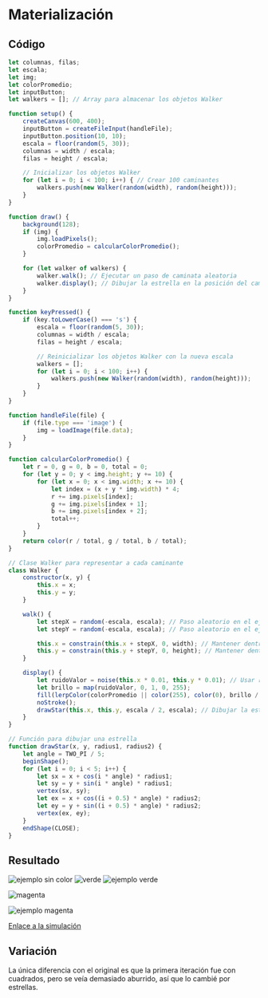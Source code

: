 # Materialización
## Código
``` js
let columnas, filas;
let escala;
let img;
let colorPromedio;
let inputButton;
let walkers = []; // Array para almacenar los objetos Walker

function setup() {
    createCanvas(600, 400);
    inputButton = createFileInput(handleFile);
    inputButton.position(10, 10);
    escala = floor(random(5, 30));
    columnas = width / escala;
    filas = height / escala;

    // Inicializar los objetos Walker
    for (let i = 0; i < 100; i++) { // Crear 100 caminantes
        walkers.push(new Walker(random(width), random(height)));
    }
}

function draw() {
    background(128);
    if (img) {
        img.loadPixels();
        colorPromedio = calcularColorPromedio();
    }

    for (let walker of walkers) {
        walker.walk(); // Ejecutar un paso de caminata aleatoria
        walker.display(); // Dibujar la estrella en la posición del caminante
    }
}

function keyPressed() {
    if (key.toLowerCase() === 's') {
        escala = floor(random(5, 30));
        columnas = width / escala;
        filas = height / escala;

        // Reinicializar los objetos Walker con la nueva escala
        walkers = [];
        for (let i = 0; i < 100; i++) {
            walkers.push(new Walker(random(width), random(height)));
        }
    }
}

function handleFile(file) {
    if (file.type === 'image') {
        img = loadImage(file.data);
    }
}

function calcularColorPromedio() {
    let r = 0, g = 0, b = 0, total = 0;
    for (let y = 0; y < img.height; y += 10) {
        for (let x = 0; x < img.width; x += 10) {
            let index = (x + y * img.width) * 4;
            r += img.pixels[index];
            g += img.pixels[index + 1];
            b += img.pixels[index + 2];
            total++;
        }
    }
    return color(r / total, g / total, b / total);
}

// Clase Walker para representar a cada caminante
class Walker {
    constructor(x, y) {
        this.x = x;
        this.y = y;
    }

    walk() {
        let stepX = random(-escala, escala); // Paso aleatorio en el eje X
        let stepY = random(-escala, escala); // Paso aleatorio en el eje Y

        this.x = constrain(this.x + stepX, 0, width); // Mantener dentro de los límites del canvas
        this.y = constrain(this.y + stepY, 0, height); // Mantener dentro de los límites del canvas
    }

    display() {
        let ruidoValor = noise(this.x * 0.01, this.y * 0.01); // Usar ruido para variar el color
        let brillo = map(ruidoValor, 0, 1, 0, 255);
        fill(lerpColor(colorPromedio || color(255), color(0), brillo / 255));
        noStroke();
        drawStar(this.x, this.y, escala / 2, escala); // Dibujar la estrella
    }
}

// Función para dibujar una estrella
function drawStar(x, y, radius1, radius2) {
    let angle = TWO_PI / 5;
    beginShape();
    for (let i = 0; i < 5; i++) {
        let sx = x + cos(i * angle) * radius1;
        let sy = y + sin(i * angle) * radius1;
        vertex(sx, sy);
        let ex = x + cos((i + 0.5) * angle) * radius2;
        let ey = y + sin((i + 0.5) * angle) * radius2;
        vertex(ex, ey);
    }
    endShape(CLOSE);
}
```
## Resultado
![ejemplo sin color](../../../../assets/U1actividad9.1.png)
![verde](../../../../assets/U1actividad9.verde.jpg) ![ejemplo verde](../../../../assets/U1actividad9.2.png)

![magenta](../../../../assets/U1actividad9.magenta.png)

![ejemplo magenta](../../../../assets/U1actividad9.3.png)

[Enlace a la simulación](https://editor.p5js.org/SofiaLezcanoArenas/sketches/vx59hHNrv)

## Variación
La única diferencia con el original es que la primera iteración fue con cuadrados, pero se veía demasiado aburrido, así que lo cambié por estrellas.
